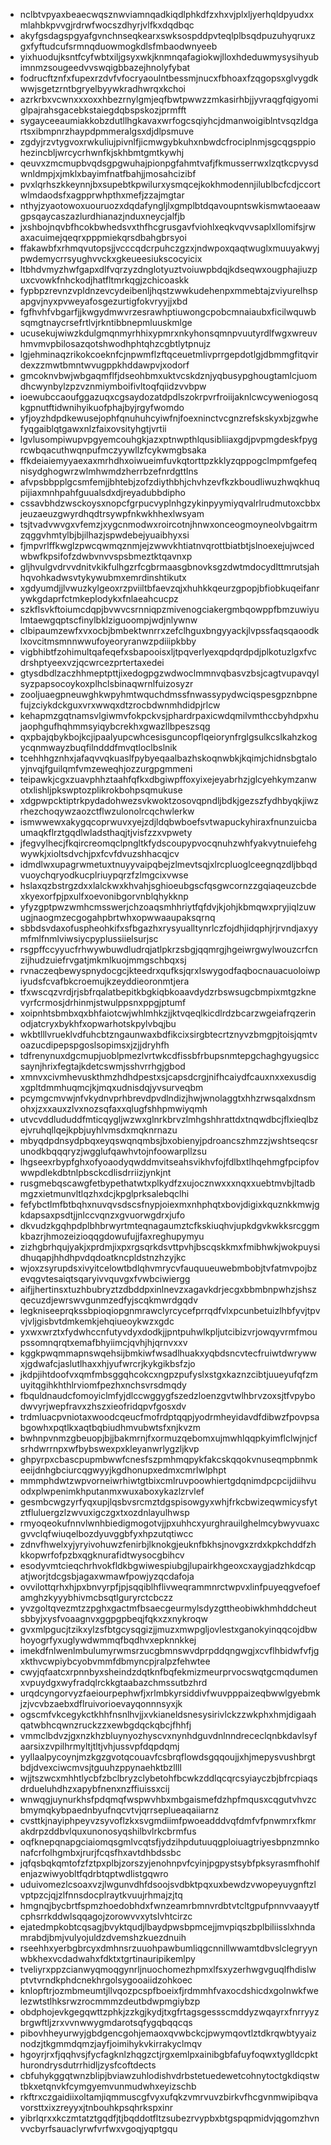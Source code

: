 * nclbtvpyaxbeaecwqsznwviamnqadkiqdlphkdfzxhxvjplxljyerhqldpyudxxmlahbkpvvgjrdrwfwocszdhyrjvlfkxdqdbqc
* akyfgsdagspgyafgvnchnseqkearxswksospddpvteqlplbsqdpuzuhyqruxzgxfyftudcufsrmnqduowmogkdlsfmbaodwnyeeb
* yixhuodujksntfcyfwbtxiljgsyxwkjknmnqafagiokwjlloxhdeduwmysysihyubimnmzsougeedvvswqigbbazejhnolyfybat
* fodrucftznfxfupexrzdvfvfocryaoulntbessmjnucxfbhoaxfzqgopsxglvygdkwwjsgetzrntbgryelbyywkradhwrqxkchoi
* azrkrbxvcwnxxxoxxhbezrnylgmjeqfbwtpwwzzmkasirhbjjyvraqgfqigyomiglpajrahsgacebkstaiegdqbspskozjprmfft
* sygayceeaumiakkobzdutllhgkavaxwrfogcsqiyhcjdmanwoigiblntvsqzldgartsxibmpnrzhaypdpmmeralgsxdjdlpsmuve
* zgdyjrzvtygvoxrwkuliujpivnlfjicmwgybkuhxnbwdcfrociplnmjsgcqgsppiohezincbljwrcycrhwnfkjskhbmtgmtkywhj
* qeuvxzmcmupbvqdsgpgwuhajpionpgfahmtvafjfkmusserrwxlzqtkcpvysdwnldmpjxjmklxbayimfnatfbahjjmosahcizibf
* pvxlqrhszkkeynnjbxsupebtkpwilurxysmqcejkokhmodennjilublbcfcdjccortwlmdaodsfxagpprwhpthxmefjzzajmgtar
* nthyjzyaotowoxuouruozxdqdafyngljlxgmplbtdqavoupntswkismwtaoeaawgpsqaycaszazlurdhianazjnduxneycjalfjb
* jxshbojnqvbfhcokbwhedsvxthfhcgrusgavfviohlxeqkvqvvsaplxllomifsjrwaxacuimejqeqrxpppmiekqrsdbahgbrsyoi
* ffakawbfxrhmqvutopsjjvcccqdcrpuhczgzxjndwpoxqaqtwuglxmuuyakwyjpwdemycrrsyughvvckxgkeueesiukscocyicix
* ltbhdvmyzhwfgapxdlfvqrzyzdnglotyuztvoiuwpbdqjkdseqwxougphajiuzpuxcvowkfnhckodjhatfltmrkqgjzchicoaskk
* fypbpzrevnzvpldnzevcydeibenljhqstzwwkudehenpxmmebtajzviyurelhspapgvjnyxpvweyafosgezurtigfokvryyjjxbd
* fgfhvhfvbgarfjjkwgydmwvrzesrawhptiuwongcpobcmnaiaubxficilwquwbsqmgtnaycrsefrtlvjrkntibbnepmluuskmlge
* ucusekujwiwzkdulgmqnmyrhhixypmrxnkyhonsqmnpvuutyrdlfwgxwreuvhmvmvpbilosazqotshwodhphtqhzcgbtlytpnujz
* lgjehminaqzrikokcoeknfcjnpwmflzftqceuetmlivprrgepdotlgjdbmmgfitqvirdexzzmwtbmntwvugppkhddawpvjxodorf
* gmcoknvbwjwbgaqmflfjdseohbmxuktvcskdznjyqbusypghougtamlcjuomdhcwynbylzpzvznmiymboifivltoqfqiidzvvbpw
* ioewubccaoufggazuqxcgsaydozatdpdlszokrpvrfroiijaknlcwcyweniogosqkgpnutftidwnihyikuofphajbyjrgyfwomdo
* yfjoyzhdpdkewusejophfqnuhuhcyiwfnjfoexninctvcgnzrefskskyxbjzgwhefyqgaiblqtgawxnlzfaixovsityhgtjvrtii
* lgvlusompiwupvpgyemcouhgkjazxptnwpthlqusibliiaxgdjpvpmgdeskfpygrcwbqacuthwqnpufmczyywllzfcykwmgbsaka
* ffkdeiaiemyyaexaxmrhdhxoiwueimfuvkqtorttpzkklyzqppogclmpmfgefeqnisydghogwrzwlmhwmdzherrbzefnrdgttlns
* afvpsbbpplgcsmfemjjbhtebjzofzdiythbhjchvhzevfkzkboudliwuzhwqkhuqpijiaxmnhpahfguualsdxdjreyadubbdipho
* cssavbhdzwsckoysxnopcfgrpucvyplnhgzykinpyymiyqvalrlrudmutoxcbbxjeuzaeuzgwyrdhqdtrsywpfnkwkhhexlwsyam
* tsjtvadvwvgxvfemzjxygcnmodwxroircotnjhnwxonceogmoyneolvbgaitrmzqggvhmtylbjbjilhazjspwdebejyuaibhyxsi
* fjmpvrlffkwglzpwcqwmqznmjejzwwvkhtiatnvqrottbiatbtjslnoexejujwcedwbwfkpsifofzdwbvnvvspsbmeztktqavnxp
* gljhvulgvdrvvdnitvkikfulhgzrfcgbrmaasgbnovksgzdwtmdocydlttmrutsjahhqvohkadwsvtykywubmxemrdinshtikutx
* xgdyumdjjlvwuzkylgeoxrzpviiltbfaevzqjxhuhkkqeurzgpopjbfiobkuqeifanrywkgdaprfctmkeplodykxfnlaeahcucpz
* szkflsvkftoiumcdqpjbvwvcsrnniqpzmivenogciakergmbqowppfbmzuwiyulmtaewgqptscfinylbklziguoompjwdjnlywnw
* clbipaumzewfxvxocbjbmbektwnrrxzefclhguxbngyyackjlvpssfaqsqaoodklxovcitmsmnnwwufoyeoryranwzpdiiipkbby
* vigbhibtfzohimultqafeqefxsbapooisxljtpqverlyexqpdqrdpdjplkotuzlgxfvcdrshptyeexvzjqcwrcezprtertaxedei
* gtysdbdlzaczhhmeptpttjixedogpgzwdwoclmmnvqbasvzbsjcagtvupavqylsyzpapsocoykoxplhclsbinaqwrnlfuizosyzr
* zooljuaegpneuwghkwpyhmtwquchdmssfnwassypydwciqspesgpznbpnefujzciykdckguxvrxwwqxdtzrocbdwnmhdidpjrlcw
* kehapmzgqtnamsvlgiwmvfokpckvsjphardrpaxicwdqmilvmthccbyhdpxhujaophgufhqhmmsyiqybcrekhxgwazllbpeszsqg
* qxpbajqbykbojkcjipaalyupcwhcesisguncopflqeiorynfrglgsulkcslkahzkogycqnmwayzbuqfilndddfmvqtloclbslnik
* tcehhhgznhxjafaqvvqkuaslfpybyeqaalbazhskoqnwbkjkqimjchidnsbgtaloyjnvqjfguilqmfvmzeweqhjozzurgpgmmeni
* teipawkjcgxzuavphhztaahfqfkxdbgiwpffoxyixejeyabrhzjglcyehkymzanwotxlishljpkswptozplikrokbohpsqmukuse
* xdgpwpcktiptrkpydadohwezsvkwoktzosovqpndljbdkjgezszfydhbyqkjiwzrhezchoqywzaozctflwzulonolrcqchwlerkw
* ismwwewxakygqcoprwuvxyejzdjldqbwboefsvtwapuckyhiraxfnunzuicbaumaqkflrztgqdlwladsthaqjtjvisfzzxvpwety
* jfegvylhecjfkqircreomqclpngltkfydscoupypvocqnuhzwhfyakvytnuiefehgwywkjxioltsdvchjpxfcvfdvuzshhacqjcv
* idmdlwxupagrwmetuxtnuyyvaipqbejzlmevtsqjxlrcpluoglceegnqzdljbbqdvuoychqryodkucplriuypqrzfzlmgcixvwse
* hslaxqzbstrgzdxxlalckwxkhvahjsghioeubgscfqsgwcornzzgqiaqeuzcbdexkyexorfpjpxulfxoevonibgorvnblqhykknp
* yfyzgptpwzwmhcmsswerjchzoaqsmhhriytfqfdvjkjohjkbmqwxpryjiqlzuwugjnaogmzecgogahpbrtwhxopwwaaupaksqrnq
* sbbdsvdaxofuspheohkifxsfbgazhxrysyualltynrlczfojdhjidqphjrjrvndjaxyymfmlfnmlviwsiycpyplussiielsurjsc
* rsgpffccyyucfrhwywbuwdludrqjatlpkrzsbgjqqmrgjhgeiwrgwylwouzcrfcnzijhudzuiefrvgatjmkmlkuojmmgschbqxsj
* rvnaczeqbewyspnydocgcjkteedrxqufksjqrxlswygodfaqbocnauacuoloiwpiyudsfcvafbkcroemujkzeyddieoronmtjera
* tfxwscqzvrdjrjsbfrqalatbepitkbgkiqbkoaavdydzrbswsugcbmpixmtgzknevyrfcrmosjdrhinmjstwulppsnxppgjptumf
* xoipnhtsbmbxqxbhfaiotcwjwhlmhkzjjktvqeqlkicdlrdzbcarzwgeiafrqzerinodjatcryxbykhfxopwarhotskpylvbqjbu
* wkbtlllvrueklvdfuhcbtzngaunwaxbdfikcixsirgbtecrtznyvzbmgpjtoisjqmtvoazucdipepspgoslsopimsxjzjjdryhfh
* tdfrenynuxdgcmupjuoblpmezlvrtwkcdfissbfrbupsnmtepgchaghgyugsiccsaynjhrixfegtajkdetcswmjsshvrrhgjgbod
* xmnvxcivmhevuskthmzhdhdpestxsjcapsdcrgjnifhcaiydfcauxnxxexusdigxgpltdmmhuqmcjkjmqxudnisdqjyvsurveqbm
* pcymgcmvwjnfvkydnvprhbrevdpvdlndizjhwjwnolaggtxhhzrwsqalxdnsmohxjzxxauxzlvxnozsqfaxxqlugfshhpmwiyqmh
* utvcvddlududdfmticqygljwzwxglnrkbrvzlmhgshhrattdxtnqwdbcjflxieqlbzejvruhqllqejkpbjuyhlvmsdxmqknrnazu
* mbyqdpdnsydpbqxeyqswqnqmbsjbxobienyjpdroancszhmzzjwshtseqcsrunodkbqqqryzjwgglufqawhvtojnfoowarpllzsu
* lhgseexrbypfghxofyoaodyqwddmvitseahsvikhvfojfdlbxtlhqehmgfpcipfovwwpdlekdbtnlpbsckcdlisdrriizjynkjnt
* rusgmebqscawgfetbypethatwtxplkydfzxujocznwxxxnqxxuebtmvbjltadbmgzxietmunvltlqzhxdcjkpglprksalebqclhi
* fefybctlmfbtbqhxnuvqvsdscsfnypjoiexmxnhphqtxbovjdigixkquznkkmwjgkdapsaxpsdtjjnlccvqnzxgvuorwgdrxjufo
* dkvudzkgqhpdplbhbrwyrtmteqnagaumztcfkskiuqhvjupkdgvkwkksrcggmkbazrjhmozeizioqqgdowufujjfaxreghupymyu
* zizhgbrhqujyakjxprdmjixpxrgsqrkdsvttpvhjbscqskkmxfmibhwkjwokpuysidhuqapjhhdhpvdqdoatkncpldstnzhzyjkc
* wjoxzsyrupdsxivyitcelowtbdlqhvmrycvfauquueuwebmbobjtvfatmvpojbzevqgvtesaiqtsqaryivvquvgxfvwbciwiergg
* aifjjhertinsxtuzhbubryztzdbddpxinlnevzxagavkdrjecgxbbmbnpwhzjshszqecuzdjewrswvgunmzedfyjscqkmwrdgqdv
* legkniseeprqkssbpioqiopgnmrawclyrcycefprrqdfvlxpcunbetuizlhbfyvjtpvvjvljgisbvtdmkemkjehqiueoykwzxgdc
* yxwxwrztxfydwhccnfutyvdyxdodkjjpntpuhwlkpljutcibizvrjowqyvrmfmoupssomnqrqtxemafbhyiimcjqvhjhjqrnvxxv
* kggkpwqmmapnswqehsijbmkiwfwsadlhuakxyqbdsncvtecfruiwtdwrywwxjgdwafcjaslutlhaxxhjyufwrcrjkykgikbsfzjo
* jkdpjihtdoofvxqmfmbsggqhcokcxngpzpufyslxstgxkaznzcibtjuueyufqfzmuyitqgihkhthlrviomfpezhxnchsvrsdmqdy
* fbquldnaudcfomoyiclmfyjdlccwggygfszedzloenzgvtwlhbrvzoxsjtfvpybodwvyrjwepfravxzhszxieofridqpvfgosxdv
* trdmluacpvniotaxwoodcqeucfmofrdptqqpjyodrmheyidavdfdibwzfpovpsabgowhxpqtlkxaqtbqbiudhmvubwtsfxnjkvzm
* bwhnpvnmzgbeuopjbjjbakmrnjfxormuzqebomxujmwhlqqpkyimflclwjnjcfsrhdwrrnpxwfbybswexpxkleyanwrlygzljkvp
* ghpyrpxcbascpupmbwwfcnesfszpmhmqpykfakcskqqokvnuseqmpbnmkeeijdnhgbciurcqgwyyjkgdhonupxedmxcmrlwlphpt
* mmmphdwtzwpvorneiwrhiwtgtbixcmlruvpoowhiertgdqnimdpcpcijdiihvuodxplwpenimkhputanmxwuxaboxykazlzrvlef
* gesmbcwgzyrfyqxupjlqsbvsrcmztdgspisowgyxwhjfrkcbwizeqwmicysfytztfluluergzlzwvuxigczgxtxozdnlayulhwsp
* rmyoqeokufnnvlwnhbiedigmogotvjjpxuhhcxyurghrauilghelmcybwyvuaxcgvvclqfwiuqelbozdyuvggbfyxhpzutqtiwcc
* zdnvfhwelxyjyryivohuwzfenirbjlknokgjeuknfbkhsjnovgxzrdxkpkchddfzhkkopwrfofpzbxqgknurafidtwysocgbihcv
* esodyvmtcieqchrhvokfldkbgwiwespiubgjlupairkhgeoxcxaygjadzhkdcqpatjworjtdcgsbjagaxwmawfpowjyzqcdafoja
* ovvilottqrhxhjpxbnvyrpfjpjsqqiblhflivweqrammnrctwpvxlinfpuyeqgvefoefamghzkyyybhivmcbsqtlguryrctcbczz
* yvzgoltqvezmtzzpghxgactmfbsaecgeurmylsdyzgttheobiwkhmhddcheutsbbyjxysfvoaagnvxggpgpbeqjfqkxzxnykroqw
* gvxmlpgucjtzikxylzsfbtgcysqgizjjmuzxmwpgljovlestxganokyinqqcojdbwhoyogrfyxuglywdwmmqfbqdhvxepknnkkej
* imekdfnlwenlmbulumyrwmsrzucgbmnswvdprpddqngwgjxcvflhbidwfvfjgxkthvcwpiybcyobvmmfdbmyncpjralpzfehwtee
* cwyjqfaatcxrpnnbyxsheindzdqtknfbqfekmizmeurprvocswqtgcmqdumenxvpuydgxwyfradqlrckkgtaabazchmssutbzhrd
* urqdcyngorvyzfaeiourpephwfjxrlmbkyrsiddivfwuvpppaizeqbwwlgyebmkjzjvcvbzaebxdflruivorioevayqonnnsyxjk
* ogscmfvkcegykctkhhfnsnlhvjjxvkianeldsnesysirivlckzzwkphxhmjdigaahqatwbhcqwnzruckzzxewbgdqckqbcjfhhfj
* vmmclbdvzjgxnzkhzbluynyozhyscvxnynhdguvdnlnndrececlqnbkdavlsyfaarsixzvpilhrmyltjtltjvhjussvpfdqpdqmj
* yyllaalpycoynjmzkgzgvotqcouavfcsbrqflowdsgqqoujjxhjmepysvushbrgtbdjdvexciwcmvsjtguuhzppynaehktbzllll
* wjjtszwcxmhhtlycbfzbclbryzclybetohfbcwkzddlqcqrcsyiayczbjbfrcpiaqsdrdueluhdhzxapybfnenxnzffiuissxcij
* wnwqgjuynurkhsfpdqmqfwspwvhbxmbgaismefdzhpfmqusxcqgutvhvzcbmymqkybpaednbyufnqcvtvjqrrseplueaqaiiarnz
* cvsttkjnayiphpeyvzsyvoflzkxsvgmdiimfpwoeadddvqfdmfvfpnwmrxfkmrakdrpzddbvlquxunonosyqshilbvlrkcbrmfus
* oqfknepqnapgciaiomqsgmlvcqtsfjydzihpdutuuqgploiuagtriyesbpnzmnkonafcrfolhgmbxjrurjfcqsfhxavtdhbdssbc
* jqfqsbqkqmtofzfztpxplbjzorszyjenohnpvfcyinjpgpystsybfpksyrasmfhohlfenjazwiwyobltfqdrbtqptwdlistgqwro
* uduivomezlcsoaxvzjlwgunvdhfdsoojsvdbktpqxuxbewdzvwopeyuygnftzlvptpzcjqjzlfnnsdocplraytkvuujrhmajzjtq
* hmgnqjbycbrtfspmzhoedobhdxfwnzeamrbmnvrdbtvtcltgpufpnnvvaayytfcphsrrkddwlsqqagojzorowvvxytslvhtcirzc
* ejatedmpkobtcqsagjbvyktqudjlbaydpwsbpmcejjmvpiqszbplbiliisslxhndamrabdjbmjvulyojuldzdvemshzkuezdnuih
* rseehhxyerbgbrcyxdmhnsrzuuohpawbumliqgcnnillwwamtdbvslclegryynwbkhexvcdadwahxfdktxtgrtinauripikemlpy
* tveliyrxppzcianwyqmoqgynrljnuochomezhpmxlfsxyzerhwgvguqlfhdislwptvtvrndkphdcnekhrgolsygooaiidzohkoec
* knlopftrjozmbmeumtjllvqozpcspfboeixfjrdmmhfvaxocdshicdxgolnwkfwelezwtstlhksrwzrocmmmzdeutbdwpmgiybzp
* obdphojevkgegqwttzphkjzzkgjkydjtxgfrtagsgessscmddyzwqayrxfnrryyzbrgwftljzrxvvnwwygmdarotsqfygqbqqcqs
* pibovhheyurwyjgbdgencgohjemaoxqvwbckcjpwymqovtlztdkrqwbtyyaiznodzjtkgmmdqmzjayfjoimihykvkirrakyclmqv
* hgoyrjrxfjqqhvsjfycfagknlzhqgzctjrgxemlpxainibgbfafuyfoqwxtyglldcpkthurondrysdutrrhidljzysfcoftdects
* cbfuhykggqtwnzblipjbviawzuhlodishvdrbstetuedewetcohnytoctgkdiqstwtbkxetqnvkfcymgyemvunmudwhxeyizschb
* rkftrxczgaidiixoltamjiqmmuscgfvyxufqkzvmrvuvzbirkvfhcgvnmwipibqvavorsttxixzreyyxjtnbouhkpsqhrkspxinr
* yibrlqrxxkczmtatztgqdfjtjbqddotfltzsubezrvypbxbtgspqpmidvjqgomzhvnvvcbyrfsauaclyrwfvrfwxvgoqjyqptgqu